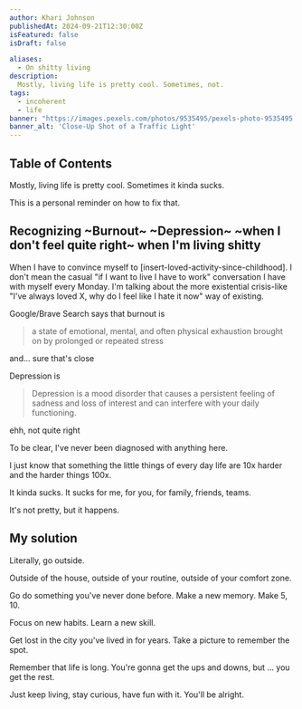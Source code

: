 ```yaml
---
author: Khari Johnson
publishedAt: 2024-09-21T12:30:00Z
isFeatured: false
isDraft: false

aliases:
  - On shitty living
description:
  Mostly, living life is pretty cool. Sometimes, not.
tags:
  - incoherent
  - life
banner: "https://images.pexels.com/photos/9535495/pexels-photo-9535495.jpeg?auto=compress&cs=tinysrgb&w=1260&h=750&dpr=1"
banner_alt: 'Close-Up Shot of a Traffic Light'
---
```


## Table of Contents

Mostly, living life is pretty cool. Sometimes it kinda sucks.

This is a personal reminder on how to fix that.

## Recognizing ~Burnout~ ~Depression~ ~when I don't feel quite right~ when I'm living shitty

When I have to convince myself to [insert-loved-activity-since-childhood]. I don't mean the casual "if I want to live I have to work" conversation I have with myself every Monday. I'm talking about the more existential crisis-like "I've always loved X, why do I feel like I hate it now" way of existing.

Google/Brave Search says that burnout is

> a state of emotional, mental, and often physical exhaustion brought on by prolonged or repeated stress

and... sure that's close

Depression is

> Depression is a mood disorder that causes a persistent feeling of sadness and loss of interest and can interfere with your daily functioning.

ehh, not quite right

To be clear, I've never been diagnosed with anything here.

I just know that something the little things of every day life are 10x harder and the harder things 100x.

It kinda sucks. It sucks for me, for you, for family, friends, teams.

It's not pretty, but it happens.

## My solution

Literally, go outside.

Outside of the house, outside of your routine, outside of your comfort zone.

Go do something you've never done before. Make a new memory. Make 5, 10.

Focus on new habits. Learn a new skill.

Get lost in the city you've lived in for years. Take a picture to remember the spot.

Remember that life is long. You're gonna get the ups and downs, but ... you get the rest.

Just keep living, stay curious, have fun with it. You'll be alright.
